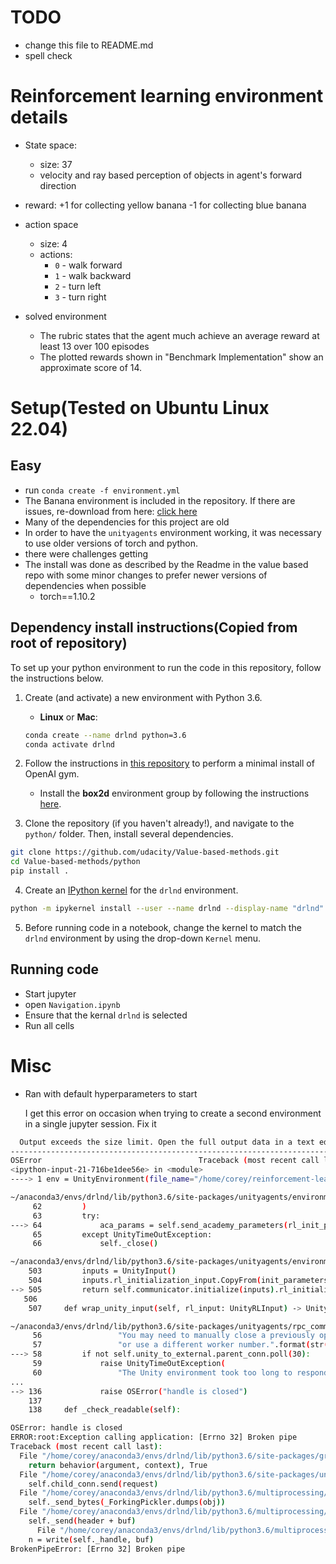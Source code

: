 # TODO
* change this file to README.md
* spell check


# Reinforcement learning environment details
* State space: 
    * size: 37
    * velocity and ray based perception of objects in agent's forward direction 
* reward: +1 for collecting yellow banana
              -1 for collecting blue banana
* action space
    * size: 4
    * actions:
        - `0` - walk forward 
        - `1` - walk backward
        - `2` - turn left
        - `3` - turn right

* solved environment
    * The rubric states that the agent much achieve an average reward at least 13 over 100 episodes
    * The plotted rewards shown in "Benchmark Implementation" show an approximate score of 14.


# Setup(Tested on Ubuntu Linux 22.04)
## Easy
* run `conda create -f environment.yml`
* The Banana environment is included in the repository.  If there are issues, re-download from here: [click here](https://s3-us-west-1.amazonaws.com/udacity-drlnd/P1/Banana/Banana_Linux.zip)
* Many of the dependencies for this project are old
* In order to have the `unityagents` environment working, it was necessary to use older versions of torch and python.  
* there were challenges getting    
* The install was done as described by the Readme in the value based repo with some minor changes to prefer newer versions of dependencies when possible
  * torch==1.10.2

## Dependency install instructions(Copied from root of repository)

To set up your python environment to run the code in this repository, follow the instructions below.

1. Create (and activate) a new environment with Python 3.6.

	- __Linux__ or __Mac__: 
	```bash
	conda create --name drlnd python=3.6
	conda activate drlnd
	```
	
2. Follow the instructions in [this repository](https://github.com/openai/gym) to perform a minimal install of OpenAI gym.  
	- Install the **box2d** environment group by following the instructions [here](https://github.com/openai/gym#box2d).
	
3. Clone the repository (if you haven't already!), and navigate to the `python/` folder.  Then, install several dependencies.
```bash
git clone https://github.com/udacity/Value-based-methods.git
cd Value-based-methods/python
pip install .
```

4. Create an [IPython kernel](http://ipython.readthedocs.io/en/stable/install/kernel_install.html) for the `drlnd` environment.  
```bash
python -m ipykernel install --user --name drlnd --display-name "drlnd"
```

5. Before running code in a notebook, change the kernel to match the `drlnd` environment by using the drop-down `Kernel` menu. 

## Running code
* Start jupyter
* open `Navigation.ipynb`
* Ensure that the kernal `drlnd` is selected
* Run all cells


# Misc 
* Ran with default hyperparameters to start

  I get this error on occasion when trying to create a second environment in a single jupyter session.  Fix it

```bash
  Output exceeds the size limit. Open the full output data in a text editor
---------------------------------------------------------------------------
OSError                                   Traceback (most recent call last)
<ipython-input-21-716be1dee56e> in <module>
----> 1 env = UnityEnvironment(file_name="/home/corey/reinforcement-learning/udacity/Value-based-methods/p1_navigation/Banana_Linux/Banana.x86_64")

~/anaconda3/envs/drlnd/lib/python3.6/site-packages/unityagents/environment.py in __init__(self, file_name, worker_id, base_port, curriculum, seed, docker_training, no_graphics)
     62         )
     63         try:
---> 64             aca_params = self.send_academy_parameters(rl_init_parameters_in)
     65         except UnityTimeOutException:
     66             self._close()

~/anaconda3/envs/drlnd/lib/python3.6/site-packages/unityagents/environment.py in send_academy_parameters(self, init_parameters)
    503         inputs = UnityInput()
    504         inputs.rl_initialization_input.CopyFrom(init_parameters)
--> 505         return self.communicator.initialize(inputs).rl_initialization_output
   506 
    507     def wrap_unity_input(self, rl_input: UnityRLInput) -> UnityOutput:

~/anaconda3/envs/drlnd/lib/python3.6/site-packages/unityagents/rpc_communicator.py in initialize(self, inputs)
     56                 "You may need to manually close a previously opened environment "
     57                 "or use a different worker number.".format(str(self.worker_id)))
---> 58         if not self.unity_to_external.parent_conn.poll(30):
     59             raise UnityTimeOutException(
     60                 "The Unity environment took too long to respond. Make sure that :\n"
...
--> 136             raise OSError("handle is closed")
    137 
    138     def _check_readable(self):

OSError: handle is closed
ERROR:root:Exception calling application: [Errno 32] Broken pipe
Traceback (most recent call last):
  File "/home/corey/anaconda3/envs/drlnd/lib/python3.6/site-packages/grpc/_server.py", line 385, in _call_behavior
    return behavior(argument, context), True
  File "/home/corey/anaconda3/envs/drlnd/lib/python3.6/site-packages/unityagents/rpc_communicator.py", line 25, in Exchange
    self.child_conn.send(request)
  File "/home/corey/anaconda3/envs/drlnd/lib/python3.6/multiprocessing/connection.py", line 206, in send
    self._send_bytes(_ForkingPickler.dumps(obj))
  File "/home/corey/anaconda3/envs/drlnd/lib/python3.6/multiprocessing/connection.py", line 404, in _send_bytes
    self._send(header + buf)
      File "/home/corey/anaconda3/envs/drlnd/lib/python3.6/multiprocessing/connection.py", line 368, in _send
    n = write(self._handle, buf)
BrokenPipeError: [Errno 32] Broken pipe
```
